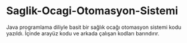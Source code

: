 # Saglik-Ocagi-Otomasyon-Sistemi
Java programlama diliyle basit bir sağlık ocağı otomasyon sistemi kodu yazıldı. İçinde arayüz kodu ve arkada çalışan kodları barındırır.
